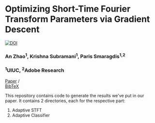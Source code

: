 # Optimizing Short-Time Fourier Transform Parameters via Gradient Descent
[![DOI](https://zenodo.org/badge/307348668.svg)](https://zenodo.org/badge/latestdoi/307348668)

### An Zhao<sup>1</sup>, Krishna Subramani<sup>1</sup>, Paris Smaragdis<sup>1,2</sup>
### <sup>1</sup>UIUC, <sup>2</sup>Adobe Research

<a href="https://arxiv.org/abs/2010.15049" target="_blank">Paper</a> 	/	 	
<a href="https://krishnasubramani.web.illinois.edu/data/diffstft.bib" target="_blank">BibTeX</a>

This repository contains code to generate the results we've put in our paper. It contains 2 directories, each for the respective part:
1. Adaptive STFT 
2. Adaptive Classifier
